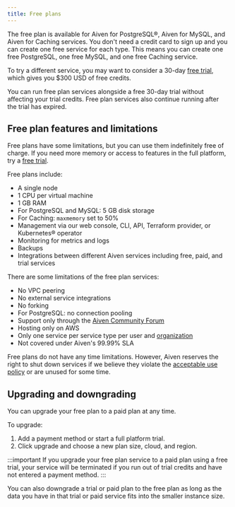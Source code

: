 ```yaml
---
title: Free plans
---
```


The free plan is available for Aiven for PostgreSQL®, Aiven for MySQL, and Aiven for Caching services. You don't need a credit card to sign up and you can create one free service for each type. This means you can create one free PostgreSQL, one free MySQL, and one free Caching service.

To try a different service, you may want to consider a
30-day [free trial](/docs/platform/concepts/free-trial),
which gives you $300 USD of free credits.

You can run free plan services alongside a free 30-day trial without
affecting your trial credits. Free plan services also continue running
after the trial has expired.

## Free plan features and limitations

Free plans have some limitations, but you can use them indefinitely free
of charge. If you need more memory or access to features in the full
platform, try a [free trial](/docs/platform/concepts/free-trial).

Free plans include:

-   A single node
-   1 CPU per virtual machine
-   1 GB RAM
-   For PostgreSQL and MySQL: 5 GB disk storage
-   For Caching: `maxmemory` set to 50%
-   Management via our web console, CLI, API, Terraform provider, or
    Kubernetes® operator
-   Monitoring for metrics and logs
-   Backups
-   Integrations between different Aiven services including free, paid,
    and trial services

There are some limitations of the free plan services:

-   No VPC peering
-   No external service integrations
-   No forking
-   For PostgreSQL: no connection pooling
-   Support only through the [Aiven Community
    Forum](https://aiven.io/community/forum/)
-   Hosting only on AWS
-   Only one service per service type per user and
    [organization](/docs/platform/concepts/orgs-units-projects)
-   Not covered under Aiven's 99.99% SLA

Free plans do not have any time limitations. However, Aiven reserves the
right to shut down services if we believe they violate the [acceptable
use policy](https://aiven.io/terms) or are unused for some time.

## Upgrading and downgrading

You can upgrade your free plan to a paid plan at any time.

To upgrade:

1. Add a payment method or start a full platform trial.
1. Click upgrade and  choose a new plan size, cloud, and region.

:::important
If you upgrade your free plan service to a paid plan using a free trial,
your service will be terminated if you run out of trial credits and have
not entered a payment method.
:::

You can also downgrade a trial or paid plan to the free plan as long as
the data you have in that trial or paid service fits into the smaller
instance size.
